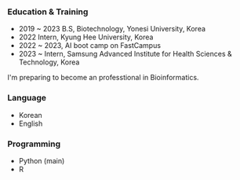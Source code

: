 ### Education & Training

- 2019 ~ 2023 B.S, Biotechnology, Yonesi University, Korea
- 2022 Intern, Kyung Hee University, Korea
- 2022 ~ 2023, AI boot camp on FastCampus
- 2023 ~ Intern, Samsung Advanced Institute for Health Sciences & Technology, Korea

I'm preparing to become an professtional in Bioinformatics.


### Language
- Korean
- English

### Programming
- Python (main)
- R

<!--
**JoonYoungJang/JoonYoungJang** is a ✨ _special_ ✨ repository because its `README.md` (this file) appears on your GitHub profile.

Here are some ideas to get you started:

- 🔭 I’m currently working on ...
- 🌱 I’m currently learning ...
- 👯 I’m looking to collaborate on ...
- 🤔 I’m looking for help with ...
- 💬 Ask me about ...
- 📫 How to reach me: ...
- 😄 Pronouns: ...
- ⚡ Fun fact: ...
-->
